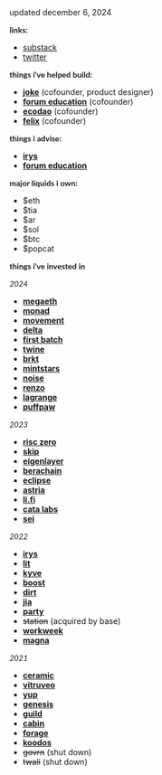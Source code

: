 <head>
  <style>
    p {
      font-family: "lato", sans-serif;
    }
  </style>
</head>
updated december 6, 2024

<b>links:</b>

<ul>
    <li><a href="https://www.davidphelps.substack.com">substack</a></li>
    <li><a href="twitter.com/divine_economy">twitter</a></li>
</ul>



<b>things i've helped build:</b>

<ul>
    <li><a href="https://www.jokerace.io"><b>joke</b></a> (cofounder, product designer)</li>
    <li><b><a href="https://www.forumeducation.nyc">forum education</a></b> (cofounder)</li>
    <li><b><a href="https://davidphelps.substack.com/p/introducing-ecodao">ecodao</a></b> (cofounder)</li>
    <li><b><a href="https://www.fastcompany.com/40427033/felix-wants-to-help-frustrated-freelancers-get-paid">felix</a></b> (cofounder)</li>
</ul>

<b>things i advise:</b>

<ul>
    <li><b><a href="https://wwww.irys.xyz">irys</a></b></li>
    <li><b><a href="https://www.forumeducation.nyc">forum education</a></b></li>
</ul>


<b>major liquids i own:</b>

<ul>
    <li>$eth</li>
    <li>$tia</li>
    <li>$ar</li>
    <li>$sol</li>
    <li>$btc</li>
    <li>$popcat</li>
</ul>

<b>things i've invested in</b><br>

<i>2024</i><br>
<ul>
    <li><a href="https://megaeth.systems/"><b>megaeth</b></a></li>
    <li><a href="https://www.monad.xyz"><b>monad</b></a></li>
    <li><a href="https://movementlabs.xyz/"><b>movement</b></a></li>
    <li><a href="delta.network"><b>delta</b></a></li>
    <li><a href="https://www.firstbatch.xyz/"><b>first batch</b></a></li>
    <li><a href="https://www.twinelabs.xyz"><b>twine</b></a></li>
    <li><a href="brkt.gg"><b>brkt</b></a></li>
    <li><a href="https://mintstars.com/"><b>mintstars</b></a></li>
    <li><a href="noise.xyz"><b>noise</b></a></li>
    <li><a href="https://www.renzoprotocol.com/"><b>renzo</b></a></li>
    <li><a href="https://www.lagrange.dev/"><b>lagrange</b></a></li>
    <li><a href="puffpaw.xyz"><b>puffpaw</b></a></li>
</ul>

<i>2023</i><br>
<ul>
    <li><a href="https://risczero.com/"><b>risc zero</b></a></li>
    <li><a href="https://www.skip.build/"><b>skip</b></a></li>
    <li><a href="https://www.eigenlayer.xyz/"><b>eigenlayer</b></a></li>
    <li><a href="https://www.berachain.com/"><b>berachain</b></a></li>
    <li><a href="https://www.eclipse.xyz"><b>eclipse</b></a></li>
    <li><a href="https://www.astria.org/"><b>astria</b></a></li>
    <li><a href="https://li.fi/"><b>li.fi</b></a></li>
    <li><a href="https://catalabs.org/"><b>cata labs</b></a></li>
    <li><a href="https://www.sei.io/"><b>sei</b></a></li>
</ul>

<i>2022</i><br>
<ul>
    <li><a href="https://irys.xyz/"><b>irys</b></a></li>
    <li><a href="https://www.litprotocol.com/"><b>lit</b></a></li>
    <li><a href="www.kyve.network"><b>kyve</b></a></li>
    <li><a href="https://boost.xyz/"><b>boost</b></a></li>
    <li><a href="https://dirt.fyi/"><b>dirt</b></a></li>
    <li><a href="https://www.jia.xyz/"><b>jia</b></a></li>
    <li><a href="https://party.app/"><b>party</b></a></li>
    <li><s>station</s> &#40;acquired by base&#41;
    <li><a href="https://workweek.com/"><b>workweek</b></a></li>
    <li><a href="https://www.magna.so/"><b>magna</b></a></li>
</ul>

<i>2021</i><br>
<ul>
    <li><a href="https://ceramic.network/"><b>ceramic</b></a></li>
    <li><a href="https://www.vitruveo.xyz/"><b>vitruveo</b></a></li>
    <li><a href="https://yup.io/"><b>yup</b></a></li>
    <li><a href="https://www.genesis.xyz/"><b>genesis</b></a></li>
    <li><a href="https://guild.xyz/"><b>guild</b></a></li>
    <li><a href="https://cabin.city/"><b>cabin</b></a></li>
    <li><a href="https://www.forage.xyz/"><b>forage</b></a></li>
    <li><a href="https://koodos.com/"><b>koodos</b></a></li>
    <li><s>govrn</s> &#40;shut down&#41;</li>
    <li><s>twali</s> &#40;shut down&#41;</li>
</ul>

